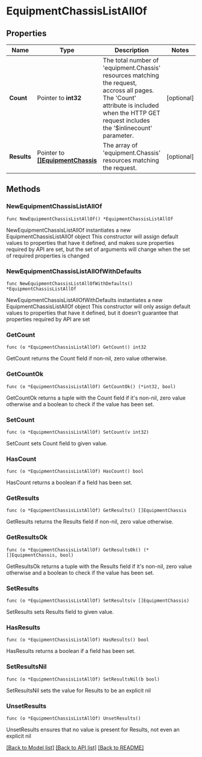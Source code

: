 # EquipmentChassisListAllOf

## Properties

Name | Type | Description | Notes
------------ | ------------- | ------------- | -------------
**Count** | Pointer to **int32** | The total number of &#39;equipment.Chassis&#39; resources matching the request, accross all pages. The &#39;Count&#39; attribute is included when the HTTP GET request includes the &#39;$inlinecount&#39; parameter. | [optional] 
**Results** | Pointer to [**[]EquipmentChassis**](EquipmentChassis.md) | The array of &#39;equipment.Chassis&#39; resources matching the request. | [optional] 

## Methods

### NewEquipmentChassisListAllOf

`func NewEquipmentChassisListAllOf() *EquipmentChassisListAllOf`

NewEquipmentChassisListAllOf instantiates a new EquipmentChassisListAllOf object
This constructor will assign default values to properties that have it defined,
and makes sure properties required by API are set, but the set of arguments
will change when the set of required properties is changed

### NewEquipmentChassisListAllOfWithDefaults

`func NewEquipmentChassisListAllOfWithDefaults() *EquipmentChassisListAllOf`

NewEquipmentChassisListAllOfWithDefaults instantiates a new EquipmentChassisListAllOf object
This constructor will only assign default values to properties that have it defined,
but it doesn't guarantee that properties required by API are set

### GetCount

`func (o *EquipmentChassisListAllOf) GetCount() int32`

GetCount returns the Count field if non-nil, zero value otherwise.

### GetCountOk

`func (o *EquipmentChassisListAllOf) GetCountOk() (*int32, bool)`

GetCountOk returns a tuple with the Count field if it's non-nil, zero value otherwise
and a boolean to check if the value has been set.

### SetCount

`func (o *EquipmentChassisListAllOf) SetCount(v int32)`

SetCount sets Count field to given value.

### HasCount

`func (o *EquipmentChassisListAllOf) HasCount() bool`

HasCount returns a boolean if a field has been set.

### GetResults

`func (o *EquipmentChassisListAllOf) GetResults() []EquipmentChassis`

GetResults returns the Results field if non-nil, zero value otherwise.

### GetResultsOk

`func (o *EquipmentChassisListAllOf) GetResultsOk() (*[]EquipmentChassis, bool)`

GetResultsOk returns a tuple with the Results field if it's non-nil, zero value otherwise
and a boolean to check if the value has been set.

### SetResults

`func (o *EquipmentChassisListAllOf) SetResults(v []EquipmentChassis)`

SetResults sets Results field to given value.

### HasResults

`func (o *EquipmentChassisListAllOf) HasResults() bool`

HasResults returns a boolean if a field has been set.

### SetResultsNil

`func (o *EquipmentChassisListAllOf) SetResultsNil(b bool)`

 SetResultsNil sets the value for Results to be an explicit nil

### UnsetResults
`func (o *EquipmentChassisListAllOf) UnsetResults()`

UnsetResults ensures that no value is present for Results, not even an explicit nil

[[Back to Model list]](../README.md#documentation-for-models) [[Back to API list]](../README.md#documentation-for-api-endpoints) [[Back to README]](../README.md)


